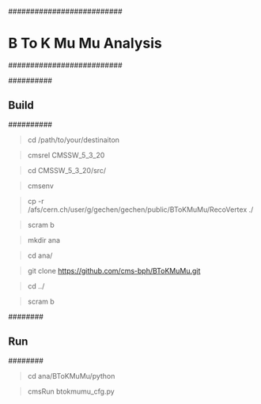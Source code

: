 ##########################
# B To K Mu Mu Analysis 
##########################

##########
## Build 
##########

>  cd /path/to/your/destinaiton

>  cmsrel CMSSW_5_3_20

>  cd CMSSW_5_3_20/src/

>  cmsenv

>  cp -r /afs/cern.ch/user/g/gechen/gechen/public/BToKMuMu/RecoVertex ./

>  scram b

>  mkdir ana

>  cd ana/

>  git clone https://github.com/cms-bph/BToKMuMu.git 

>  cd ../

>  scram b

########
## Run 
########

>  cd ana/BToKMuMu/python

>  cmsRun btokmumu_cfg.py 


